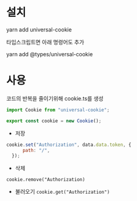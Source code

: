# 설치

yarn add universal-cookie

타입스크립트면 아래 명령어도 추가

yarn add @types/universal-cookie


# 사용

코드의 반복을 줄이기위해 cookie.ts를 생성

```js
import Cookie from "universal-cookie";

export const cookie = new Cookie();

```

- 저장

```js
cookie.set("Authorization", data.data.token, {
      path: "/",
  });
```

- 삭제

```cookie.remove("Authorization)```

- 불러오기
```cookie.get("Authorization")```
